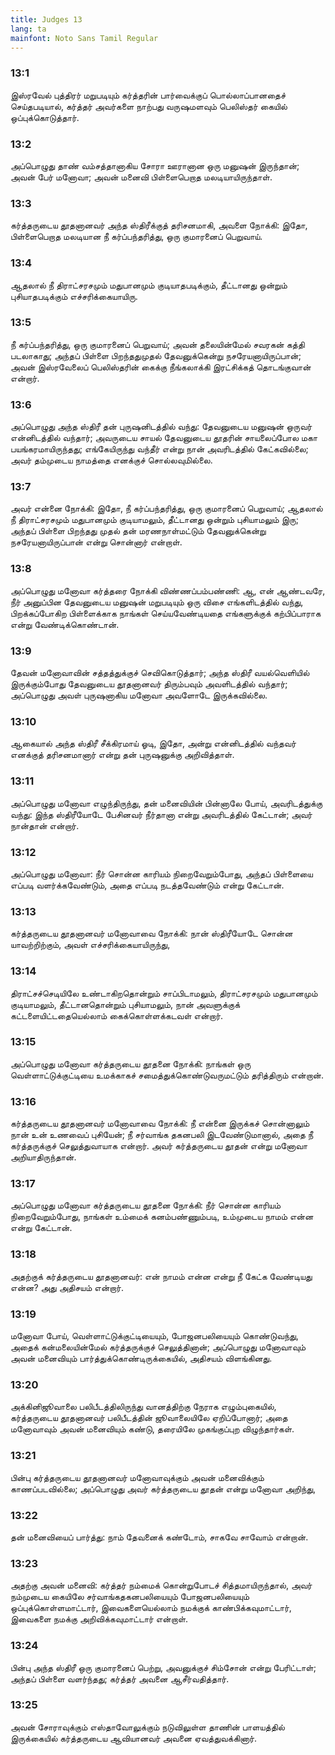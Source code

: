 ```yaml
---
title: Judges 13
lang: ta
mainfont: Noto Sans Tamil Regular
---
```


###  13:1

இஸ்ரவேல் புத்திரர் மறுபடியும் கர்த்தரின் பார்வைக்குப் பொல்லாப்பானதைச் செய்தபடியால், கர்த்தர் அவர்களை நாற்பது வருஷமளவும் பெலிஸ்தர் கையில் ஒப்புக்கொடுத்தார்.

###  13:2

அப்பொழுது தாண் வம்சத்தானாகிய சோரா ஊரானான ஒரு மனுஷன் இருந்தான்; அவன் பேர் மனோவா; அவன் மனைவி பிள்ளைபெறாத மலடியாயிருந்தாள்.

###  13:3

கர்த்தருடைய தூதனானவர் அந்த ஸ்திரீக்குத் தரிசனமாகி, அவளை நோக்கி: இதோ, பிள்ளைபெறாத மலடியான நீ கர்ப்பந்தரித்து, ஒரு குமாரனைப் பெறுவாய்.

###  13:4

ஆதலால் நீ திராட்சரசமும் மதுபானமும் குடியாதபடிக்கும், தீட்டானது ஒன்றும் புசியாதபடிக்கும் எச்சரிக்கையாயிரு.

###  13:5

நீ கர்ப்பந்தரித்து, ஒரு குமாரனைப் பெறுவாய்; அவன் தலையின்மேல் சவரகன் கத்தி படலாகாது; அந்தப் பிள்ளை பிறந்ததுமுதல் தேவனுக்கென்று நசரேயனாயிருப்பான்; அவன் இஸ்ரவேலைப் பெலிஸ்தரின் கைக்கு நீங்கலாக்கி இரட்சிக்கத் தொடங்குவான் என்றார்.

###  13:6

அப்பொழுது அந்த ஸ்திரீ தன் புருஷனிடத்தில் வந்து: தேவனுடைய மனுஷன் ஒருவர் என்னிடத்தில் வந்தார்; அவருடைய சாயல் தேவனுடைய தூதரின் சாயலைப்போல மகா பயங்கரமாயிருந்தது; எங்கேயிருந்து வந்தீர் என்று நான் அவரிடத்தில் கேட்கவில்லை; அவர் தம்முடைய நாமத்தை எனக்குச் சொல்லவுமில்லை.

###  13:7

அவர் என்னை நோக்கி: இதோ, நீ கர்ப்பந்தரித்து, ஒரு குமாரனைப் பெறுவாய்; ஆதலால் நீ திராட்சரசமும் மதுபானமும் குடியாமலும், தீட்டானது ஒன்றும் புசியாமலும் இரு; அந்தப் பிள்ளை பிறந்தது முதல் தன் மரணநாள்மட்டும் தேவனுக்கென்று நசரேயனாயிருப்பான் என்று சொன்னார் என்றாள்.

###  13:8

அப்பொழுது மனோவா கர்த்தரை நோக்கி விண்ணப்பம்பண்ணி: ஆ, என் ஆண்டவரே, நீர் அனுப்பின தேவனுடைய மனுஷன் மறுபடியும் ஒரு விசை எங்களிடத்தில் வந்து, பிறக்கப்போகிற பிள்ளைக்காக நாங்கள் செய்யவேண்டியதை எங்களுக்குக் கற்பிப்பாராக என்று வேண்டிக்கொண்டான்.

###  13:9

தேவன் மனோவாவின் சத்தத்துக்குச் செவிகொடுத்தார்; அந்த ஸ்திரீ வயல்வெளியில் இருக்கும்போது தேவனுடைய தூதனானவர் திரும்பவும் அவளிடத்தில் வந்தார்; அப்பொழுது அவள் புருஷனாகிய மனோவா அவளோடே இருக்கவில்லை.

###  13:10

ஆகையால் அந்த ஸ்திரீ சீக்கிரமாய் ஓடி, இதோ, அன்று என்னிடத்தில் வந்தவர் எனக்குத் தரிசனமானார் என்று தன் புருஷனுக்கு அறிவித்தாள்.

###  13:11

அப்பொழுது மனோவா எழுந்திருந்து, தன் மனைவியின் பின்னாலே போய், அவரிடத்துக்கு வந்து: இந்த ஸ்திரீயோடே பேசினவர் நீர்தானா என்று அவரிடத்தில் கேட்டான்; அவர் நான்தான் என்றார்.

###  13:12

அப்பொழுது மனோவா: நீர் சொன்ன காரியம் நிறைவேறும்போது, அந்தப் பிள்ளையை எப்படி வளர்க்கவேண்டும், அதை எப்படி நடத்தவேண்டும் என்று கேட்டான்.

###  13:13

கர்த்தருடைய தூதனானவர் மனோவாவை நோக்கி: நான் ஸ்திரீயோடே சொன்ன யாவற்றிற்கும், அவள் எச்சரிக்கையாயிருந்து,

###  13:14

திராட்சச்செடியிலே உண்டாகிறதொன்றும் சாப்பிடாமலும், திராட்சரசமும் மதுபானமும் குடியாமலும், தீட்டானதொன்றும் புசியாமலும், நான் அவளுக்குக் கட்டளையிட்டதையெல்லாம் கைக்கொள்ளக்கடவள் என்றார்.

###  13:15

அப்பொழுது மனோவா கர்த்தருடைய தூதனை நோக்கி: நாங்கள் ஒரு வெள்ளாட்டுக்குட்டியை உமக்காகச் சமைத்துக்கொண்டுவருமட்டும் தரித்திரும் என்றான்.

###  13:16

கர்த்தருடைய தூதனானவர் மனோவாவை நோக்கி: நீ என்னை இருக்கச் சொன்னாலும் நான் உன் உணவைப் புசியேன்; நீ சர்வாங்க தகனபலி இடவேண்டுமானால், அதை நீ கர்த்தருக்குச் செலுத்துவாயாக என்றார். அவர் கர்த்தருடைய தூதன் என்று மனோவா அறியாதிருந்தான்.

###  13:17

அப்பொழுது மனோவா கர்த்தருடைய தூதனை நோக்கி: நீர் சொன்ன காரியம் நிறைவேறும்போது, நாங்கள் உம்மைக் கனம்பண்ணும்படி, உம்முடைய நாமம் என்ன என்று கேட்டான்.

###  13:18

அதற்குக் கர்த்தருடைய தூதனானவர்: என் நாமம் என்ன என்று நீ கேட்க வேண்டியது என்ன? அது அதிசயம் என்றார்.

###  13:19

மனோவா போய், வெள்ளாட்டுக்குட்டியையும், போஜனபலியையும் கொண்டுவந்து, அதைக் கன்மலையின்மேல் கர்த்தருக்குச் செலுத்தினான்; அப்பொழுது மனோவாவும் அவன் மனைவியும் பார்த்துக்கொண்டிருக்கையில், அதிசயம் விளங்கினது.

###  13:20

அக்கினிஜூவாலை பலிபீடத்திலிருந்து வானத்திற்கு நேராக எழும்புகையில், கர்த்தருடைய தூதனானவர் பலிபீடத்தின் ஜூவாலையிலே ஏறிப்போனார்; அதை மனோவாவும் அவன் மனைவியும் கண்டு, தரையிலே முகங்குப்புற விழுந்தார்கள்.

###  13:21

பின்பு கர்த்தருடைய தூதனானவர் மனோவாவுக்கும் அவன் மனைவிக்கும் காணப்படவில்லை; அப்பொழுது அவர் கர்த்தருடைய தூதன் என்று மனோவா அறிந்து,

###  13:22

தன் மனைவியைப் பார்த்து: நாம் தேவனைக் கண்டோம், சாகவே சாவோம் என்றான்.

###  13:23

அதற்கு அவன் மனைவி: கர்த்தர் நம்மைக் கொன்றுபோடச் சித்தமாயிருந்தால், அவர் நம்முடைய கையிலே சர்வாங்கதகனபலியையும் போஜனபலியையும் ஒப்புக்கொள்ளமாட்டார், இவைகளையெல்லாம் நமக்குக் காண்பிக்கவுமாட்டார், இவைகளை நமக்கு அறிவிக்கவுமாட்டார் என்றாள்.

###  13:24

பின்பு அந்த ஸ்திரீ ஒரு குமாரனைப் பெற்று, அவனுக்குச் சிம்சோன் என்று பேரிட்டாள்; அந்தப் பிள்ளை வளர்ந்தது; கர்த்தர் அவனை ஆசீர்வதித்தார்.

###  13:25

அவன் சோராவுக்கும் எஸ்தாவோலுக்கும் நடுவிலுள்ள தாணின் பாளயத்தில் இருக்கையில் கர்த்தருடைய ஆவியானவர் அவனை ஏவத்துவக்கினார்.

